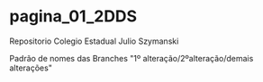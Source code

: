 # pagina_01_2DDS
Repositorio Colegio Estadual Julio Szymanski

Padrão de nomes das Branches "1º alteração/2ºalteração/demais alterações"
